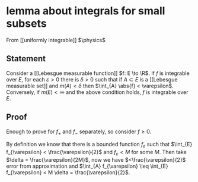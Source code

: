 # lemma about integrals for small subsets
From [[uniformly integrable]]
$\physics$
## Statement
Consider a [[Lebesgue measurable function]] $f: E \to \R$. If $f$ is integrable over $E$, for each $\varepsilon > 0$ there is $\delta > 0$ such that if $A \subset E$ is a [[Lebesgue measurable set]] and $m(A) < \delta$ then $\int_{A} \abs{f} < \varepsilon$.
Conversely, if $m(E) < \infty$ and the above condition holds, $f$ is integrable over $E$.

## Proof
Enough to prove for $f_{+}$ and $f_{-}$ separately, so consider $f \geq 0$.

By definition we know that there is a bounded function $f_\varepsilon$ such that $\int_{E} f_{\varepsilon} < \frac{\varepsilon}{2}$ and $f_{\varepsilon} < M$ for some $M$. Then take $\delta = \frac{\varepsilon}{2M}$, now we have $<\frac{\varepsilon}{2}$ error from approximation and $\int_{A} f_{\varepsilon} \leq \int_{E} f_{\varepsilon} < M \delta = \frac{\varepsilon}{2}$.